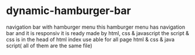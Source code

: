 # dynamic-hamburger-bar
navigation bar with hamburger menu
this hamburger menu has navigation bar and it is responsiv 
it is ready 
made by html, css & javascript
the script & css is in the head of html index
use able for all page
html & css & java script( all of them are the same file)


